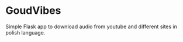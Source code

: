 # GoudVibes
Simple Flask app to download audio from youtube and different sites in polish language.

